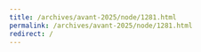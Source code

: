 ```yaml
---
title: /archives/avant-2025/node/1281.html
permalink: /archives/avant-2025/node/1281.html
redirect: /
---
```

